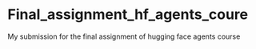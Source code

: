 # Final_assignment_hf_agents_coure
My submission for the final assignment of hugging face agents course
